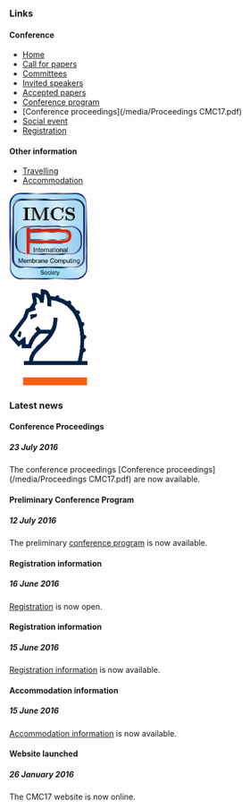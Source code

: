 ### Links

#### Conference

* [Home](/)
* [Call for papers](/call-for-papers/)
* [Committees](/committees/)
* [Invited speakers](/invited-speakers/)
* [Accepted papers](/accepted-papers/)
* [Conference program](/conference-program/)
* [Conference proceedings](/media/Proceedings CMC17.pdf) 
* [Social event](/social-event/)
* [Registration](/registration/)

#### Other information

* [Travelling](/travelling/)
* [Accommodation](/accommodation/)

<img src="/media/imcs-logo.png" width="140px" title="IMCS" />

[<img src="/media/springer-logo.png" width="140px" title="Springer" />](http://www.springer.com/)

### Latest news

#### Conference Proceedings 
##### 23 July 2016
The conference proceedings [Conference proceedings](/media/Proceedings CMC17.pdf) are now available.

#### Preliminary Conference Program
##### 12 July 2016
The preliminary [conference program](/conference-program/) is now available.

#### Registration information
##### 16 June 2016
[Registration](/registration/) is now open.

#### Registration information
##### 15 June 2016
[Registration information](/registration/) is now available.

#### Accommodation information
##### 15 June 2016
[Accommodation information](/accommodation/) is now available.

#### Website launched
##### 26 January 2016
The CMC17 website is now online.
